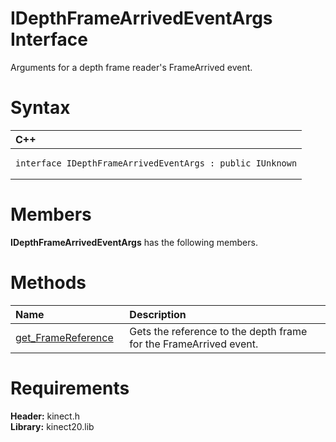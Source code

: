 IDepthFrameArrivedEventArgs Interface  
=====================================  

Arguments for a depth frame reader's FrameArrived event. <span id="syntaxSection"></span>

Syntax  
======  

<table>
<colgroup>
<col width="100%" />
</colgroup>
<thead>
<tr class="header">
<th align="left">C++</th>
</tr>
</thead>
<tbody>
<tr class="odd">
<td align="left"><pre><code>interface IDepthFrameArrivedEventArgs : public IUnknown</code></pre></td>
</tr>
</tbody>
</table>

<span id="classMembersSection"></span>

Members  
=======  

**IDepthFrameArrivedEventArgs** has the following members.  

<span id="publicmethodsSection"></span>

Methods  
=======  

<table>
<colgroup>
<col width="30%" />
<col width="60%" />
</colgroup>
<thead>
<tr class="header">
<th align="left">Name</th>
<th align="left">Description</th>
</tr>
</thead>
<tbody>
<tr class="odd">
<td align="left"><a href="IDepthFrameArrivedEventA/Methods/get_FrameReference_Method.md">get_FrameReference</a></td>
<td align="left">Gets the reference to the depth frame for the FrameArrived event.</td>
</tr>
</tbody>
</table>

<span id="requirements"></span>

Requirements  
============  

**Header:** kinect.h  
**Library:** kinect20.lib  



<!--Please do not edit the data in the comment block below.-->
<!--
TOCTitle : IDepthFrameArrivedEventArgs Interface
RLTitle : IDepthFrameArrivedEventArgs Interface
KeywordK : IDepthFrameArrivedEventArgs interface, about
HelpPriority : 2
TopicType : apiref
KeywordF : IDepthFrameArrivedEventArgs
KeywordF : Microsoft.Kinect.kinect.IDepthFrameArrivedEventArgs
KeywordA : T:Microsoft.Kinect.kinect.IDepthFrameArrivedEventArgs
AssetID : T:Microsoft.Kinect.kinect.IDepthFrameArrivedEventArgs
Locale : en-us
CommunityContent : 1
APIType : Managed
APILocation : 
APIName : Microsoft.Kinect.kinect.IDepthFrameArrivedEventArgs
TargetOS : Windows
TopicType : kbSyntax
DevLang : C++
DocSet : K4Wv2
ProjType : K4Wv2Proj
Technology : Kinect for Windows
Product : Kinect for Windows SDK v2
productversion : 20
-->
